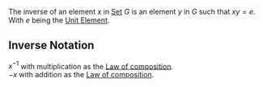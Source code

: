 The inverse of an element $x$ in [Set](./Sets/Set.md) $G$ is an element $y$ in $G$ such that $xy=e$.  
With $e$ being the [Unit Element](./Unit%20Element.md).  
## Inverse Notation  
$x^{-1}$ with multiplication as the [Law of composition](./Law%20of%20composition.md).  
$-x$ with addition as the [Law of composition](./Law%20of%20composition.md).
